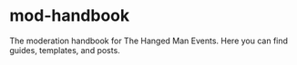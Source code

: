 # mod-handbook

The moderation handbook for The Hanged Man Events. Here you can find guides,
templates, and posts.
